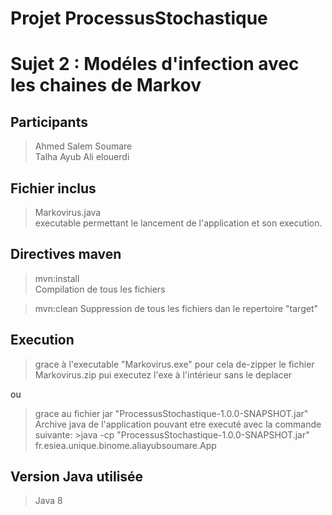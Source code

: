 ﻿# Projet ProcessusStochastique

Sujet 2 : Modéles d'infection avec les chaines de Markov
=========================

Participants
------------

> Ahmed Salem Soumare   
> Talha Ayub
> Ali elouerdi    

Fichier inclus
--------------

> Markovirus.java    
>    executable permettant le lancement de l'application et son execution.    


Directives maven
----------------------

> mvn:install  
    Compilation de tous les fichiers   

> mvn:clean
    Suppression de tous les fichiers dan le repertoire "target"        
    
Execution
---------

> grace à l'executable "Markovirus.exe"
pour cela de-zipper le fichier Markovirus.zip pui executez l'exe à l'intérieur sans le deplacer

ou

> grace au fichier jar "ProcessusStochastique-1.0.0-SNAPSHOT.jar"    
>    Archive java de l'application pouvant etre executé avec la commande suivante:
         >java -cp "ProcessusStochastique-1.0.0-SNAPSHOT.jar"  fr.esiea.unique.binome.aliayubsoumare.App        

Version Java utilisée
---------------------

> Java 8    

